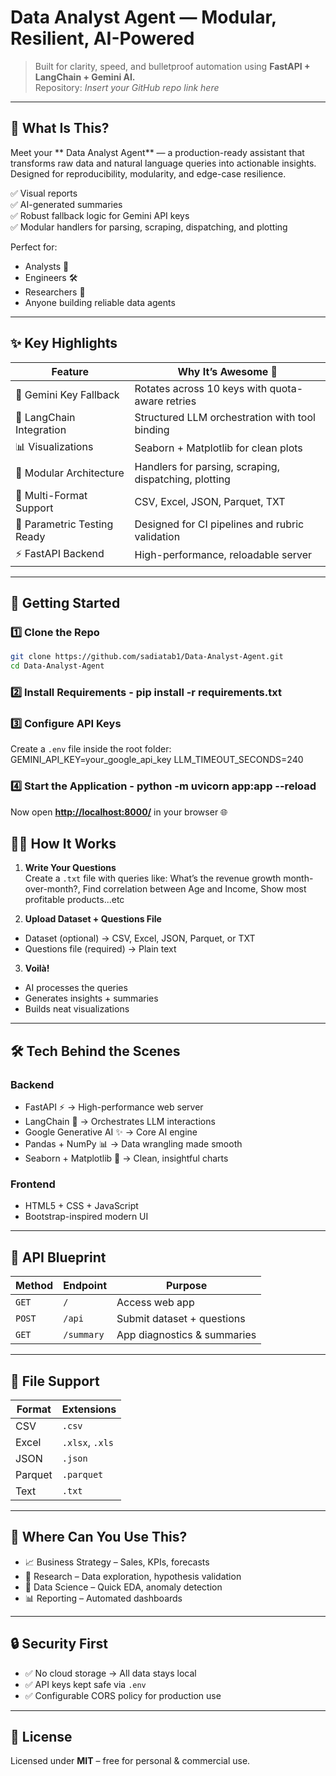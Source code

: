 # Data Analyst Agent — Modular, Resilient, AI-Powered  
> Built for clarity, speed, and bulletproof automation using **FastAPI + LangChain + Gemini AI.**  
> Repository: *Insert your GitHub repo link here*

---

## 📌 What Is This?

Meet your ** Data Analyst Agent** — a production-ready assistant that transforms raw data and natural language queries into actionable insights.  
Designed for reproducibility, modularity, and edge-case resilience.

✅ Visual reports  
✅ AI-generated summaries  
✅ Robust fallback logic for Gemini API keys  
✅ Modular handlers for parsing, scraping, dispatching, and plotting  

Perfect for:  
- Analysts 🧾  
- Engineers 🛠️  
- Researchers 🔬  
- Anyone building reliable data agents  

---

## ✨ Key Highlights  

| Feature                      | Why It’s Awesome 🚀 |
|-----------------------------|----------------------|
| 🔁 Gemini Key Fallback       | Rotates across 10 keys with quota-aware retries |
| 🧠 LangChain Integration     | Structured LLM orchestration with tool binding |
| 📊 Visualizations            | Seaborn + Matplotlib for clean plots |
| 🧼 Modular Architecture      | Handlers for parsing, scraping, dispatching, plotting |
| 📂 Multi-Format Support      | CSV, Excel, JSON, Parquet, TXT |
| 🧪 Parametric Testing Ready  | Designed for CI pipelines and rubric validation |
| ⚡ FastAPI Backend           | High-performance, reloadable server |

---

## 🚀 Getting Started  

### 1️⃣ Clone the Repo  
```bash
git clone https://github.com/sadiatab1/Data-Analyst-Agent.git
cd Data-Analyst-Agent
```

### 2️⃣ Install Requirements  - pip install -r requirements.txt

### 3️⃣ Configure API Keys  
Create a `.env` file inside the root folder:  
GEMINI_API_KEY=your_google_api_key
LLM_TIMEOUT_SECONDS=240


### 4️⃣ Start the Application  - python -m uvicorn app:app --reload

Now open [**http://localhost:8000/**](http://localhost:8000/) in your browser 🌐  

## 🧑‍💻 How It Works  

1. **Write Your Questions**  
   Create a `.txt` file with queries like:  What’s the revenue growth month-over-month?, Find correlation between Age and Income, Show most profitable products...etc

2. **Upload Dataset + Questions File**  
- Dataset (optional) → CSV, Excel, JSON, Parquet, or TXT  
- Questions file (required) → Plain text  

3. **Voilà!**  
- AI processes the queries  
- Generates insights + summaries  
- Builds neat visualizations  

---

## 🛠 Tech Behind the Scenes  

### Backend  
- FastAPI ⚡ → High-performance web server  
- LangChain 🧠 → Orchestrates LLM interactions  
- Google Generative AI ✨ → Core AI engine  
- Pandas + NumPy 📊 → Data wrangling made smooth  
- Seaborn + Matplotlib 🎨 → Clean, insightful charts  

### Frontend  
- HTML5 + CSS + JavaScript  
- Bootstrap-inspired modern UI  

---

## 🔧 API Blueprint  

| Method | Endpoint  | Purpose |
|--------|-----------|----------|
| `GET`  | `/`       | Access web app |
| `POST` | `/api`    | Submit dataset + questions |
| `GET`  | `/summary`| App diagnostics & summaries |

---

## 📂 File Support  

| Format | Extensions |
|--------|------------|
| CSV    | `.csv`     |
| Excel  | `.xlsx`, `.xls` |
| JSON   | `.json`    |
| Parquet| `.parquet` |
| Text   | `.txt`     |

---

## 🎯 Where Can You Use This?  

- 📈 Business Strategy – Sales, KPIs, forecasts  
- 🔬 Research – Data exploration, hypothesis validation  
- 🤖 Data Science – Quick EDA, anomaly detection  
- 📊 Reporting – Automated dashboards  

---

## 🔒 Security First  
- ✅ No cloud storage → All data stays local  
- ✅ API keys kept safe via `.env`  
- ✅ Configurable CORS policy for production use  

---

## 📜 License  

Licensed under **MIT** – free for personal & commercial use. 





  
